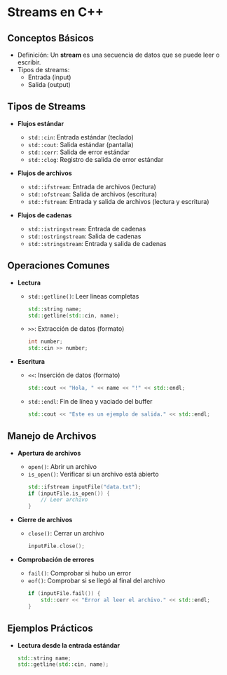 # Streams en C++

## Conceptos Básicos

- Definición: Un **stream** es una secuencia de datos que se puede leer o escribir.
- Tipos de streams:
  - Entrada (input)
  - Salida (output)

## Tipos de Streams

- **Flujos estándar**

  - `std::cin`: Entrada estándar (teclado)
  - `std::cout`: Salida estándar (pantalla)
  - `std::cerr`: Salida de error estándar
  - `std::clog`: Registro de salida de error estándar

- **Flujos de archivos**

  - `std::ifstream`: Entrada de archivos (lectura)
  - `std::ofstream`: Salida de archivos (escritura)
  - `std::fstream`: Entrada y salida de archivos (lectura y escritura)

- **Flujos de cadenas**
  - `std::istringstream`: Entrada de cadenas
  - `std::ostringstream`: Salida de cadenas
  - `std::stringstream`: Entrada y salida de cadenas

## Operaciones Comunes

- **Lectura**

  - `std::getline()`: Leer líneas completas
    ```cpp
    std::string name;
    std::getline(std::cin, name);
    ```
  - `>>`: Extracción de datos (formato)
    ```cpp
    int number;
    std::cin >> number;
    ```

- **Escritura**
  - `<<`: Inserción de datos (formato)
    ```cpp
    std::cout << "Hola, " << name << "!" << std::endl;
    ```
  - `std::endl`: Fin de línea y vaciado del buffer
    ```cpp
    std::cout << "Este es un ejemplo de salida." << std::endl;
    ```

## Manejo de Archivos

- **Apertura de archivos**

  - `open()`: Abrir un archivo
  - `is_open()`: Verificar si un archivo está abierto
    ```cpp
    std::ifstream inputFile("data.txt");
    if (inputFile.is_open()) {
        // Leer archivo
    }
    ```

- **Cierre de archivos**

  - `close()`: Cerrar un archivo
    ```cpp
    inputFile.close();
    ```

- **Comprobación de errores**
  - `fail()`: Comprobar si hubo un error
  - `eof()`: Comprobar si se llegó al final del archivo
    ```cpp
    if (inputFile.fail()) {
        std::cerr << "Error al leer el archivo." << std::endl;
    }
    ```

## Ejemplos Prácticos

- **Lectura desde la entrada estándar**
  ```cpp
  std::string name;
  std::getline(std::cin, name);
  ```
